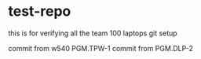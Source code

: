 # test-repo
this is for verifying all the team 100 laptops git setup

commit from w540 PGM.TPW-1
commit from PGM.DLP-2